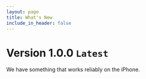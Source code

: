 ```yaml
---
layout: page
title: What's New
include_in_header: false
---
```


# Version 1.0.0 `Latest`
We have something that works reliably on the iPhone.
